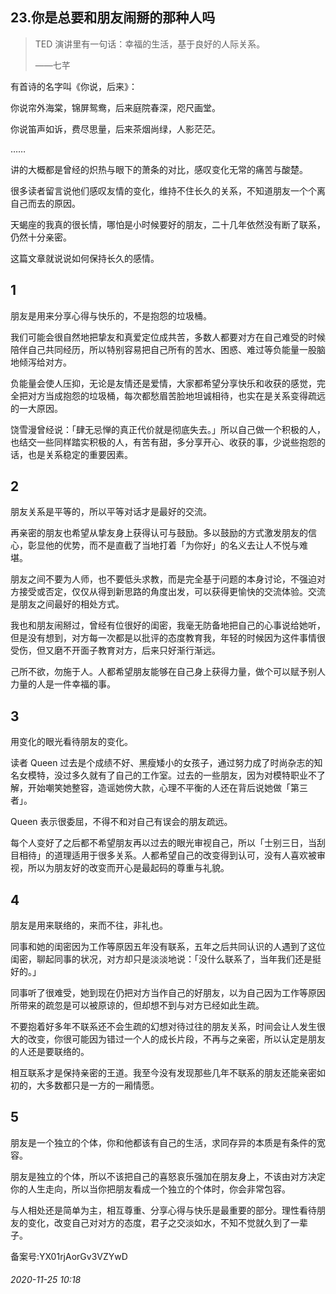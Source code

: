 ## 23.你是总要和朋友闹掰的那种人吗

> TED 演讲里有一句话：幸福的生活，基于良好的人际关系。   
> 
> ——七芊 


有首诗的名字叫《你说，后来》： 


你说帘外海棠，锦屏鸳鸯，后来庭院春深，咫尺画堂。 


你说笛声如诉，费尽思量，后来茶烟尚绿，人影茫茫。 


…… 


讲的大概都是曾经的炽热与眼下的萧条的对比，感叹变化无常的痛苦与酸楚。 


很多读者留言说他们感叹友情的变化，维持不住长久的关系，不知道朋友一个个离自己而去的原因。 


天蝎座的我真的很长情，哪怕是小时候要好的朋友，二十几年依然没有断了联系，仍然十分亲密。 


这篇文章就说说如何保持长久的感情。 


1
-


朋友是用来分享心得与快乐的，不是抱怨的垃圾桶。 


我们可能会很自然地把挚友和真爱定位成共苦，多数人都要对方在自己难受的时候陪伴自己共同经历，所以特别容易把自己所有的苦水、困惑、难过等负能量一股脑地倾泻给对方。 


负能量会使人压抑，无论是友情还是爱情，大家都希望分享快乐和收获的感觉，完全把对方当成抱怨的垃圾桶，每次都愁眉苦脸地坦诚相待，也实在是关系变得疏远的一大原因。 


饶雪漫曾经说：「肆无忌惮的真正代价就是彻底失去。」所以自己做一个积极的人，也结交一些同样踏实积极的人，有苦有甜，多分享开心、收获的事，少说些抱怨的话，也是关系稳定的重要因素。 


2
-


朋友关系是平等的，所以平等对话才是最好的交流。 


再亲密的朋友也希望从挚友身上获得认可与鼓励。多以鼓励的方式激发朋友的信心，彰显他的优势，而不是直截了当地打着「为你好」的名义去让人不悦与难堪。 


朋友之间不要为人师，也不要低头求教，而是完全基于问题的本身讨论，不强迫对方接受或否定，仅仅从得到新思路的角度出发，可以获得更愉快的交流体验。交流是朋友之间最好的相处方式。 


我也和朋友闹掰过，曾经有位很好的闺密，我毫无防备地把自己的心事说给她听，但是没有想到，对方每一次都是以批评的态度教育我，年轻的时候因为这件事情很受伤，但又磨不开面子教育对方，后来只好渐行渐远。 


己所不欲，勿施于人。人都希望朋友能够在自己身上获得力量，做个可以赋予别人力量的人是一件幸福的事。 


3
-


用变化的眼光看待朋友的变化。 


读者 Queen 过去是个成绩不好、黑瘦矮小的女孩子，通过努力成了时尚杂志的知名女模特，没过多久就有了自己的工作室。过去的一些朋友，因为对模特职业不了解，开始嘲笑她整容，造谣她傍大款，心理不平衡的人还在背后说她做「第三者」。 


Queen 表示很委屈，不得不和对自己有误会的朋友疏远。 


每个人变好了之后都不希望朋友再以过去的眼光审视自己，所以「士别三日，当刮目相待」的道理适用于很多关系。人都希望自己的改变得到认可，没有人喜欢被审视，所以为朋友好的改变而开心是最起码的尊重与礼貌。 


4
-


朋友是用来联络的，来而不往，非礼也。 


同事和她的闺密因为工作等原因五年没有联系，五年之后共同认识的人遇到了这位闺密，聊起同事的状况，对方却只是淡淡地说：「没什么联系了，当年我们还是挺好的。」 


同事听了很难受，她到现在仍把对方当作自己的好朋友，以为自己因为工作等原因所带来的疏忽是可以被原谅的，但却想不到与对方已经如此生疏。 


不要抱着好多年不联系还不会生疏的幻想对待过往的朋友关系，时间会让人发生很大的改变，你很可能因为错过一个人的成长片段，不再与之亲密，所以认定是朋友的人还是要联络的。 


相互联系才是保持亲密的王道。我至今没有发现那些几年不联系的朋友还能亲密如初的，大多数都只是一方的一厢情愿。 


5
-


朋友是一个独立的个体，你和他都该有自己的生活，求同存异的本质是有条件的宽容。 


朋友是独立的个体，所以不该把自己的喜怒哀乐强加在朋友身上，不该由对方决定你的人生走向，所以当你把朋友看成一个独立的个体时，你会非常包容。 


与人相处还是简单为主，相互尊重、分享心得与快乐是最重要的部分。理性看待朋友的变化，改变自己对对方的态度，君子之交淡如水，不知不觉就久到了一辈子。 


备案号:YX01rjAorGv3VZYwD


###### 2020-11-25 10:18
